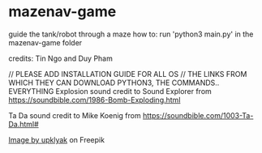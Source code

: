 # mazenav-game
guide the tank/robot through a maze
how to: run 'python3 main.py' in the mazenav-game folder 

credits: Tin Ngo and Duy Pham

// PLEASE ADD INSTALLATION GUIDE FOR ALL OS
// THE LINKS FROM WHICH THEY CAN DOWNLOAD PYTHON3, THE COMMANDS.. EVERYTHING
Explosion sound credit to Sound Explorer from https://soundbible.com/1986-Bomb-Exploding.html

Ta Da sound credit to Mike Koenig from https://soundbible.com/1003-Ta-Da.html#

<a href="https://www.freepik.com/free-vector/realistic-sparks-weld-metal-blade-firework_7743136.htm#query=fire%20streaks&position=3&from_view=keyword&track=ais&uuid=47a24058-cba2-42f9-a677-68da981c49f6">Image by upklyak</a> on Freepik
